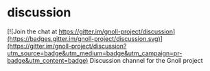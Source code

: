 # discussion

[![Join the chat at https://gitter.im/gnoll-project/discussion](https://badges.gitter.im/gnoll-project/discussion.svg)](https://gitter.im/gnoll-project/discussion?utm_source=badge&utm_medium=badge&utm_campaign=pr-badge&utm_content=badge)
Discussion channel for the Gnoll project
